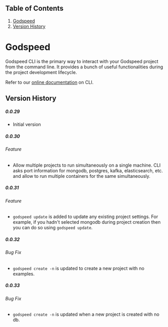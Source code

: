 ## Table of Contents
1. [Godspeed](#godspeed)
2. [Version History](#version-history)

# Godspeed
Godspeed CLI is the primary way to interact with your Godspeed project from the command line. It provides a bunch of useful functionalities during the project development lifecycle.

Refer to our [online documentation](https://docs.mindgrep.com/docs/microservices/introduction-cli) on CLI.

## Version History
##### 0.0.29 
- Initial version

##### 0.0.30 
 ###### Feature
- Allow multiple projects to run simultaneously on a single machine. CLI asks port information for mongodb, postgres, kafka, elasticsearch, etc. and allow to run multiple containers for the same simultaneously. 

##### 0.0.31 
 ###### Feature
- `godspeed update` is added to update any existing project settings. 
  For example, if you hadn't selected mongodb during project creation then you can do so using `godspeed update`.

##### 0.0.32
 ###### Bug Fix
- `godspeed create -n` is updated to create a new project with no examples.

##### 0.0.33
 ###### Bug Fix
- `godspeed create -n` is updated when a new project is created with no db.
